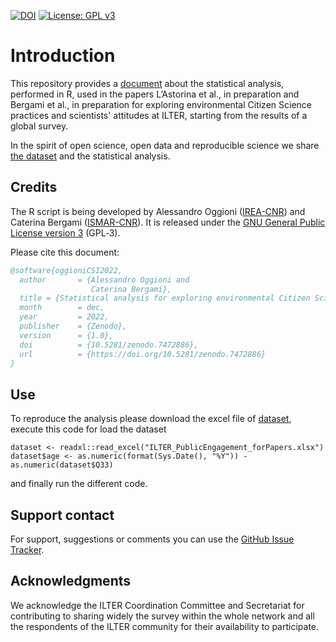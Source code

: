[![DOI](https://zenodo.org/badge/307766965.svg)](https://zenodo.org/badge/latestdoi/307766965)
[![License: GPL v3](https://img.shields.io/badge/License-GPL%20v3-blue.svg)](http://www.gnu.org/licenses/gpl-3.0)

Introduction
==================

This repository provides a [document](https://oggioniale.github.io/CSSurveyAnalysis/) about the statistical analysis, performed in R, used in the papers L’Astorina et al., in preparation and Bergami et al., in preparation for exploring environmental Citizen Science practices and scientists' attitudes at ILTER, starting from the results of a global survey. 

In the spirit of open science, open data and reproducible science we share [the dataset](https://doi.org/10.5281/zenodo.7148597) and the statistical analysis.


Credits
-------
The R script is being developed by Alessandro Oggioni ([IREA-CNR](http://www.irea.cnr.it)) and Caterina Bergami ([ISMAR-CNR](http://www.ismar.cnr.it)). It is released under the [GNU General Public License version 3](https://www.gnu.org/licenses/gpl-3.0.html) (GPL‑3).

Please cite this document:

``` bibtex
@software{oggioniCSI2022,
  author       = {Alessandro Oggioni and
                  Caterina Bergami},
  title = {Statistical analysis for exploring environmental Citizen Science practices and scientists' attitudes at ILTER},
  month        = dec,
  year         = 2022,
  publisher    = {Zenodo},
  version      = {1.0},
  doi          = {10.5281/zenodo.7472886},
  url          = {https://doi.org/10.5281/zenodo.7472886}
}
```


Use
-------
To reproduce the analysis please download the excel file of [dataset](https://doi.org/10.5281/zenodo.7148597), execute this code for load the dataset
```
dataset <- readxl::read_excel("ILTER_PublicEngagement_forPapers.xlsx")
dataset$age <- as.numeric(format(Sys.Date(), "%Y")) - as.numeric(dataset$Q33)
```
and finally run the different code.


Support contact
---------------
For support, suggestions or comments you can use the [GitHub Issue Tracker](https://github.com/oggioniale/CSSurveyAnalysis/issues).


Acknowledgments
---------------
We acknowledge the ILTER Coordination Committee and Secretariat for contributing to sharing widely the survey within the whole network and all the respondents of the ILTER community for their availability to participate.
